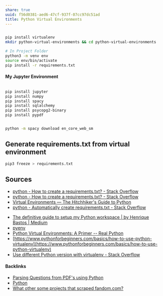 ```yaml
---
share: true
uuid: f56d0381-aed6-47cf-937f-07cc97dc51ad
title: Python Virtual Environments
---
```

``` bash

pip install virtualenv
mkdir python-virtual-environments && cd python-virtual-environments

# In Project Folder
python3 -m venv env
source env/bin/activate
pip install -r requirements.txt

```

#### My Jupyter Environment


``` bash

pip install jupyter
pip install numpy
pip install spacy
pip install sqlalchemy
pip install psycopg2-binary
pip install pypdf


python -m spacy download en_core_web_sm

```

## Generate requirements.txt from virtual environment

``` bash
pip3 freeze > requirements.txt
```


## Sources

- [python - How to create a requirements.txt? - Stack Overflow](https://stackoverflow.com/questions/29938554/how-to-create-a-requirements-txt)
- [python - How to create a requirements.txt? - Stack Overflow](https://stackoverflow.com/questions/29938554/how-to-create-a-requirements-txt)
- [Virtual Environments — The Hitchhiker's Guide to Python](https://python-guide-kr.readthedocs.io/ko/latest/dev/virtualenvs.html)
- [python - Automatically create requirements.txt - Stack Overflow](https://stackoverflow.com/questions/31684375/automatically-create-requirements-txt)
* [The definitive guide to setup my Python workspace | by Henrique Bastos | Medium](https://medium.com/@henriquebastos/the-definitive-guide-to-setup-my-python-workspace-628d68552e14)
* [pyenv](../687bbe1e-57b1-4cc6-a44e-e4f470319f11)
* [Python Virtual Environments: A Primer -- Real Python](https://realpython.com/python-virtual-environments-a-primer/)
* [https://www.pythonforbeginners.com/basics/how-to-use-python-virtualenv](https://www.pythonforbeginners.com/basics/how-to-use-python-virtualenv)
* [Use different Python version with virtualenv - Stack Overflow](https://stackoverflow.com/questions/1534210/use-different-python-version-with-virtualenv)

#### Backlinks

* [Parsing Questions from PDF's using Python](/af523562-6156-433b-92e7-bf0b0ec75520)
* [Python](/80428ac9-197a-4c70-9230-119cf9079782)
* [What other some projects that scraped fandom.com?](/4cb580de-4980-4475-9878-faba48388dd2)